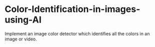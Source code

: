 # Color-Identification-in-images-using-AI

Implement an image color detector which
identifies all the colors in an image or video.
